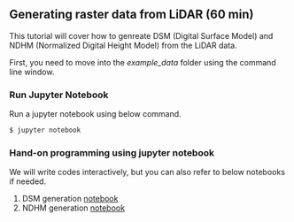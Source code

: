 ## Generating raster data from LiDAR (60 min)

This tutorial will cover how to genreate DSM (Digital Surface Model) and NDHM (Normalized Digital Height Model) from the LiDAR data. 

First, you need to move into the *example_data* folder using the command line window. 

### Run Jupyter Notebook

Run a jupyter notebook using below command. 

```bash
$ jupyter notebook
```

### Hand-on programming using jupyter notebook

We will write codes interactively, but you can also refer to below notebooks if needed.

1. DSM generation [notebook](https://github.com/gdslab/tutorial_lidar_processing_with_python/blob/main/example_data/create_dsm.ipynb)
1. NDHM generation [notebook](https://github.com/gdslab/tutorial_lidar_processing_with_python/blob/main/example_data/create_ndhm.ipynb)
